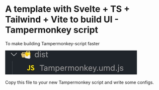 # A template with Svelte + TS + Tailwind + Vite to build UI - Tampermonkey script

To make building Tampermonkey-script faster

![](./docs/imgs/dist.png)

Copy this file to your new Tampermonkey script and write some configs.
